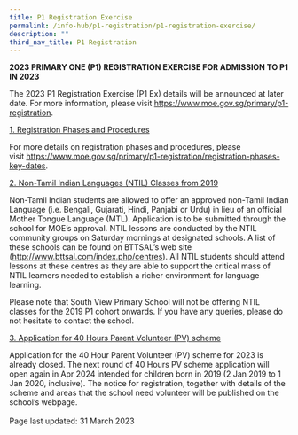 ```yaml
---
title: P1 Registration Exercise
permalink: /info-hub/p1-registration/p1-registration-exercise/
description: ""
third_nav_title: P1 Registration
---
```

<p><strong>2023 PRIMARY ONE (P1) REGISTRATION EXERCISE FOR ADMISSION TO P1 IN 2023</strong></p>
<p>The 2023 P1 Registration Exercise (P1 Ex) details will be announced at later date. For more information, please visit&nbsp;<a href="https://www.moe.gov.sg/primary/p1-registration" rel="noopener">https://www.moe.gov.sg/primary/p1-registration</a>.</p>
<p><u>1. Registration Phases and Procedures</u></p>
<p>For more details on registration phases and procedures, please visit&nbsp;<a href="https://www.moe.gov.sg/primary/p1-registration/registration-phases-key-dates"><u>https://www.moe.gov.sg/primary/p1-registration/registration-phases-key-dates</u></a>.</p>
<p><u>2. Non-Tamil Indian Languages (NTIL)&nbsp;Classes from 2019</u></p>
<p>Non-Tamil Indian students are allowed to offer an approved non-Tamil Indian Language (i.e. Bengali, Gujarati, Hindi, Panjabi or Urdu) in lieu of an official Mother Tongue Language (MTL).&nbsp;Application is to be submitted through the school for MOE’s approval.&nbsp;NTIL lessons are conducted by the NTIL community groups on Saturday mornings at designated schools. A list of these schools can be found on BTTSAL’s web site (<a href="http://www.bttsal.com/index.php/centres"><u>http://www.bttsal.com/index.php/centres</u></a>). All NTIL students should attend lessons at these centres as they are able to support the critical mass of NTIL learners needed to establish a richer environment for language learning.&nbsp;</p>
<p>Please note that South View Primary School will not be offering NTIL classes for the 2019 P1 cohort onwards. If you have any queries, please do not hesitate to contact the school.</p>
<p><u>3. Application for 40 Hours Parent Volunteer (PV) scheme</u></p>
<p>Application for the 40 Hour Parent Volunteer (PV) scheme for 2023 is already closed. The next round of 40 Hours PV scheme application will open again in Apr 2024 intended for children born in 2019 (2 Jan 2019 to 1 Jan 2020, inclusive). The notice for registration, together with details of the scheme and areas that the school need volunteer will be published on the school’s webpage.<br><br>Page last updated: 31 March 2023</p>